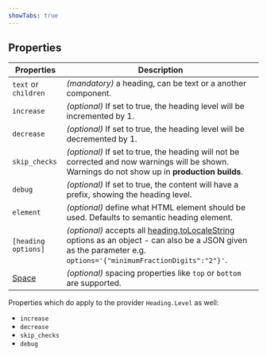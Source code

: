 ```yaml
---
showTabs: true
---
```


## Properties

| Properties                                  | Description                                                                                                                                                                                                                                                                 |
| ------------------------------------------- | --------------------------------------------------------------------------------------------------------------------------------------------------------------------------------------------------------------------------------------------------------------------------- |
| `text` or `children`                        | _(mandatory)_ a heading, can be text or a another component.                                                                                                                                                                                                                |
| `increase`                                  | _(optional)_ If set to true, the heading level will be incremented by 1.                                                                                                                                                                                                    |
| `decrease`                                  | _(optional)_ If set to true, the heading level will be decremented by 1.                                                                                                                                                                                                    |
| `skip_checks`                               | _(optional)_ If set to true, the heading will not be corrected and now warnings will be shown. Warnings do not show up in **production builds**.                                                                                                                            |
| `debug`                                     | _(optional)_ If set to true, the content will have a prefix, showing the heading level.                                                                                                                                                                                     |
| `element`                                   | _(optional)_ define what HTML element should be used. Defaults to semantic heading element.                                                                                                                                                                                 |
| `[heading options]`                         | _(optional)_ accepts all [heading.toLocaleString](https://developer.mozilla.org/en-US/docs/Web/JavaScript/Reference/Global_Objects/Heading/toLocaleString) options as an object - can also be a JSON given as the parameter e.g. `options='{"minimumFractionDigits":"2"}'`. |
| [Space](/uilib/components/space/properties) | _(optional)_ spacing properties like `top` or `bottom` are supported.                                                                                                                                                                                                       |

Properties which do apply to the provider `Heading.Level` as well:

- `increase`
- `decrease`
- `skip_checks`
- `debug`
